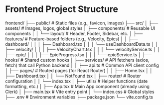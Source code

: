 # Frontend Project Structure

frontend/
├── public/                     # Static files (e.g., favicon, images)
├── src/
│   ├── assets/                 # Images, logos, global styles
│   ├── components/             # Reusable UI components
│   │   └── layout/             # Header, Footer, Sidebar, etc.
│   ├── features/               # Feature-based folders (e.g., Velocity, Epics)
│   │   ├── dashboard/
│   │   │   ├── Dashboard.tsx
│   │   │   └── useDashboardData.ts
│   │   ├── velocity/
│   │   │   ├── VelocityChart.tsx
│   │   │   └── velocityService.ts
│   │   ├── epic/
│   │   │   ├── EpicProgress.tsx
│   │   │   └── epicService.ts
│   ├── hooks/                  # Shared custom hooks
│   ├── services/               # API fetchers (axios, fetch) that call Python backend
│   │   ├── api.ts              # Common API client config
│   ├── pages/                  # Routed pages (for React Router)
│   │   ├── Home.tsx
│   │   ├── Dashboard.tsx
│   │   └── NotFound.tsx
│   ├── router/                 # Router configuration
│   │   └── index.tsx
│   ├── utils/                  # Helper functions (date formatting, etc.)
│   ├── App.tsx                 # Main App component (already using Clerk)
│   ├── main.tsx                # Vite entry point
│   └── index.css               # Global styles
├── .env                        # Environment variables
├── package.json
└── vite.config.ts
